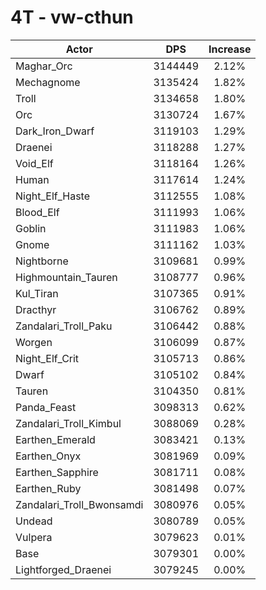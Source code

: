 # 4T - vw-cthun
| Actor | DPS | Increase |
|---|:---:|:---:|
|Maghar_Orc|3144449|2.12%|
|Mechagnome|3135424|1.82%|
|Troll|3134658|1.80%|
|Orc|3130724|1.67%|
|Dark_Iron_Dwarf|3119103|1.29%|
|Draenei|3118288|1.27%|
|Void_Elf|3118164|1.26%|
|Human|3117614|1.24%|
|Night_Elf_Haste|3112555|1.08%|
|Blood_Elf|3111993|1.06%|
|Goblin|3111983|1.06%|
|Gnome|3111162|1.03%|
|Nightborne|3109681|0.99%|
|Highmountain_Tauren|3108777|0.96%|
|Kul_Tiran|3107365|0.91%|
|Dracthyr|3106762|0.89%|
|Zandalari_Troll_Paku|3106442|0.88%|
|Worgen|3106099|0.87%|
|Night_Elf_Crit|3105713|0.86%|
|Dwarf|3105102|0.84%|
|Tauren|3104350|0.81%|
|Panda_Feast|3098313|0.62%|
|Zandalari_Troll_Kimbul|3088069|0.28%|
|Earthen_Emerald|3083421|0.13%|
|Earthen_Onyx|3081969|0.09%|
|Earthen_Sapphire|3081711|0.08%|
|Earthen_Ruby|3081498|0.07%|
|Zandalari_Troll_Bwonsamdi|3080976|0.05%|
|Undead|3080789|0.05%|
|Vulpera|3079623|0.01%|
|Base|3079301|0.00%|
|Lightforged_Draenei|3079245|0.00%|
